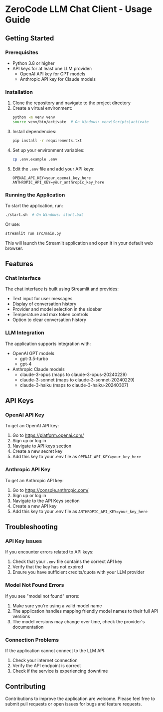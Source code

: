 # ZeroCode LLM Chat Client - Usage Guide

## Getting Started

### Prerequisites

- Python 3.8 or higher
- API keys for at least one LLM provider:
  - OpenAI API key for GPT models
  - Anthropic API key for Claude models

### Installation

1. Clone the repository and navigate to the project directory
2. Create a virtual environment:
   ```bash
   python -m venv venv
   source venv/bin/activate  # On Windows: venv\Scripts\activate
   ```
3. Install dependencies:
   ```bash
   pip install -r requirements.txt
   ```
4. Set up your environment variables:
   ```bash
   cp .env.example .env
   ```
5. Edit the `.env` file and add your API keys:
   ```
   OPENAI_API_KEY=your_openai_key_here
   ANTHROPIC_API_KEY=your_anthropic_key_here
   ```

### Running the Application

To start the application, run:

```bash
./start.sh  # On Windows: start.bat
```

Or use:

```bash
streamlit run src/main.py
```

This will launch the Streamlit application and open it in your default web browser.

## Features

### Chat Interface

The chat interface is built using Streamlit and provides:

- Text input for user messages
- Display of conversation history
- Provider and model selection in the sidebar
- Temperature and max token controls
- Option to clear conversation history

### LLM Integration

The application supports integration with:

- OpenAI GPT models
  - gpt-3.5-turbo
  - gpt-4
- Anthropic Claude models
  - claude-3-opus (maps to claude-3-opus-20240229)
  - claude-3-sonnet (maps to claude-3-sonnet-20240229)
  - claude-3-haiku (maps to claude-3-haiku-20240307)

## API Keys

### OpenAI API Key

To get an OpenAI API key:
1. Go to https://platform.openai.com/
2. Sign up or log in
3. Navigate to API keys section
4. Create a new secret key
5. Add this key to your .env file as `OPENAI_API_KEY=your_key_here`

### Anthropic API Key

To get an Anthropic API key:
1. Go to https://console.anthropic.com/
2. Sign up or log in
3. Navigate to the API Keys section
4. Create a new API key
5. Add this key to your .env file as `ANTHROPIC_API_KEY=your_key_here`

## Troubleshooting

### API Key Issues

If you encounter errors related to API keys:

1. Check that your `.env` file contains the correct API key
2. Verify that the key has not expired
3. Ensure you have sufficient credits/quota with your LLM provider

### Model Not Found Errors

If you see "model not found" errors:

1. Make sure you're using a valid model name
2. The application handles mapping friendly model names to their full API versions
3. The model versions may change over time, check the provider's documentation

### Connection Problems

If the application cannot connect to the LLM API:

1. Check your internet connection
2. Verify the API endpoint is correct
3. Check if the service is experiencing downtime

## Contributing

Contributions to improve the application are welcome. Please feel free to submit pull requests or open issues for bugs and feature requests.
